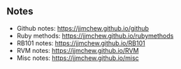 ## Notes

- Github notes: <https://jjmchew.github.io/github>
- Ruby methods: <https://jjmchew.github.io/rubymethods>
- RB101 notes: <https://jjmchew.github.io/RB101>
- RVM notes: <https://jjmchew.github.io/RVM>
- Misc notes: <https://jjmchew.github.io/misc>
